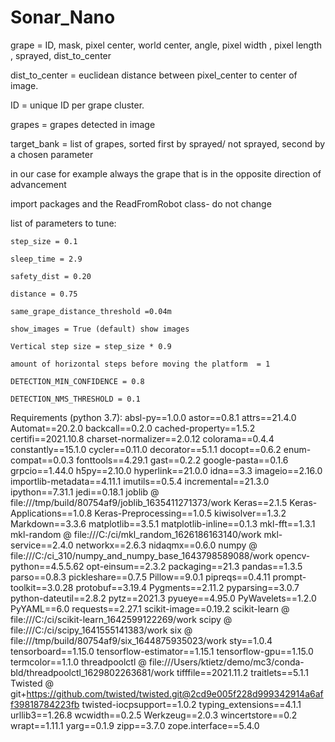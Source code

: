 # Sonar_Nano

grape = ID, mask, pixel center, world center, angle, pixel width
, pixel length , sprayed, dist_to_center

dist_to_center = euclidean distance between pixel_center to center of image.

ID = unique ID per grape cluster.

grapes = grapes detected in image

target_bank = list of grapes, sorted first by sprayed/ not sprayed, second by a chosen parameter

in our case for example always the grape that is in the opposite direction of advancement

import packages and the ReadFromRobot class- do not change

list of parameters to tune:

    step_size = 0.1
    
    sleep_time = 2.9
    
    safety_dist = 0.20
    
    distance = 0.75
    
    same_grape_distance_threshold =0.04m
    
    show_images = True (default) show images
    
    Vertical step size = step_size * 0.9
    
    amount of horizontal steps before moving the platform  = 1
    
    DETECTION_MIN_CONFIDENCE = 0.8

    DETECTION_NMS_THRESHOLD = 0.1
    
Requirements (python 3.7):
absl-py==1.0.0
astor==0.8.1
attrs==21.4.0
Automat==20.2.0
backcall==0.2.0
cached-property==1.5.2
certifi==2021.10.8
charset-normalizer==2.0.12
colorama==0.4.4
constantly==15.1.0
cycler==0.11.0
decorator==5.1.1
docopt==0.6.2
enum-compat==0.0.3
fonttools==4.29.1
gast==0.2.2
google-pasta==0.1.6
grpcio==1.44.0
h5py==2.10.0
hyperlink==21.0.0
idna==3.3
imageio==2.16.0
importlib-metadata==4.11.1
imutils==0.5.4
incremental==21.3.0
ipython==7.31.1
jedi==0.18.1
joblib @ file:///tmp/build/80754af9/joblib_1635411271373/work
Keras==2.1.5
Keras-Applications==1.0.8
Keras-Preprocessing==1.0.5
kiwisolver==1.3.2
Markdown==3.3.6
matplotlib==3.5.1
matplotlib-inline==0.1.3
mkl-fft==1.3.1
mkl-random @ file:///C:/ci/mkl_random_1626186163140/work
mkl-service==2.4.0
networkx==2.6.3
nidaqmx==0.6.0
numpy @ file:///C:/ci_310/numpy_and_numpy_base_1643798589088/work
opencv-python==4.5.5.62
opt-einsum==2.3.2
packaging==21.3
pandas==1.3.5
parso==0.8.3
pickleshare==0.7.5
Pillow==9.0.1
pipreqs==0.4.11
prompt-toolkit==3.0.28
protobuf==3.19.4
Pygments==2.11.2
pyparsing==3.0.7
python-dateutil==2.8.2
pytz==2021.3
pyueye==4.95.0
PyWavelets==1.2.0
PyYAML==6.0
requests==2.27.1
scikit-image==0.19.2
scikit-learn @ file:///C:/ci/scikit-learn_1642599122269/work
scipy @ file:///C:/ci/scipy_1641555141383/work
six @ file:///tmp/build/80754af9/six_1644875935023/work
sty==1.0.4
tensorboard==1.15.0
tensorflow-estimator==1.15.1
tensorflow-gpu==1.15.0
termcolor==1.1.0
threadpoolctl @ file:///Users/ktietz/demo/mc3/conda-bld/threadpoolctl_1629802263681/work
tifffile==2021.11.2
traitlets==5.1.1
Twisted @ git+https://github.com/twisted/twisted.git@2cd9e005f228d999342914a6aff39818784223fb
twisted-iocpsupport==1.0.2
typing_extensions==4.1.1
urllib3==1.26.8
wcwidth==0.2.5
Werkzeug==2.0.3
wincertstore==0.2
wrapt==1.11.1
yarg==0.1.9
zipp==3.7.0
zope.interface==5.4.0

